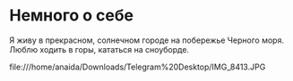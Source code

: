 # Немного о себе

Я живу в прекрасном, солнечном городе на побережье Черного моря.
Люблю ходить в горы, кататься на сноуборде.

![]()file:///home/anaida/Downloads/Telegram%20Desktop/IMG_8413.JPG
